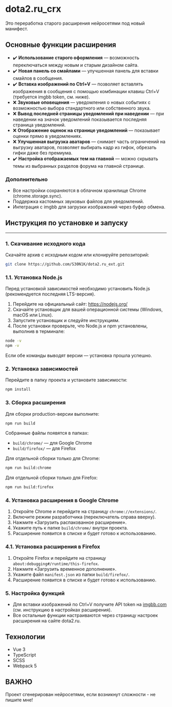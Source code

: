 # dota2.ru_crx

Это переработка старого расширения нейросетями под новый манифест.

## Основные функции расширения

- ✔️ **Использование старого оформления** — возможность переключаться между новым и старым дизайном сайта.
- ✔️ **Новая панель со смайлами** — улучшенная панель для вставки смайлов в сообщения.
- ✔️ **Вставка изображений по Ctrl+V** — позволяет вставлять изображения в сообщения с помощью комбинации клавиш Ctrl+V (требуется imgbb token, см. ниже).
- ❌ **Звуковые оповещения** — уведомления о новых событиях с возможностью выбора стандартного или собственного звука.
- ❌ **Вывод последней страницы уведомлений при наведении** — при наведении на значок уведомлений показывается последняя страница уведомлений.
- ❌ **Отображение оценок на странице уведомлений** — показывает оценки прямо в уведомлениях.
- ❌ **Улучшенная выгрузка аватаров** — снимает часть ограничений на выгрузку аватаров, позволяет выбирать кадр из гифок, обрезать гифки даже без премиума.
- ✔️ **Настройка отображаемых тем на главной** — можно скрывать темы из выбранных разделов форума на главной странице.

### Дополнительно
- Все настройки сохраняются в облачном хранилище Chrome (chrome.storage.sync).
- Поддержка кастомных звуковых файлов для уведомлений.
- Интеграция с imgbb для загрузки изображений через буфер обмена.

## Инструкция по установке и запуску

---

### 1. Скачивание исходного кода

Скачайте архив с исходным кодом или клонируйте репозиторий:
```sh
git clone https://github.com/S30N1K/dota2.ru_ext.git
```

### 1.1. Установка Node.js

Перед установкой зависимостей необходимо установить Node.js (рекомендуется последняя LTS-версия).

1. Перейдите на официальный сайт: https://nodejs.org/
2. Скачайте установщик для вашей операционной системы (Windows, macOS или Linux).
3. Запустите установщик и следуйте инструкциям.
4. После установки проверьте, что Node.js и npm установлены, выполнив в терминале:

```sh
node -v
npm -v
```

Если обе команды выводят версии — установка прошла успешно.

### 2. Установка зависимостей

Перейдите в папку проекта и установите зависимости:
```sh
npm install
```

### 3. Сборка расширения

Для сборки production-версии выполните:
```sh
npm run build
```

Собранные файлы появятся в папках:
- `build/chrome/` — для Google Chrome
- `build/firefox/` — для Firefox

Для отдельной сборки только для Chrome:
```sh
npm run build:chrome
```

Для отдельной сборки только для Firefox:
```sh
npm run build:firefox
```

### 4. Установка расширения в Google Chrome

1. Откройте Chrome и перейдите на страницу `chrome://extensions/`.
2. Включите режим разработчика (переключатель справа вверху).
3. Нажмите «Загрузить распакованное расширение».
4. Укажите путь к папке `build/chrome/` внутри проекта.
5. Расширение появится в списке и будет готово к использованию.

### 4.1. Установка расширения в Firefox

1. Откройте Firefox и перейдите на страницу `about:debugging#/runtime/this-firefox`.
2. Нажмите «Загрузить временное дополнение».
3. Укажите файл `manifest.json` из папки `build/firefox/`.
4. Расширение появится в списке и будет готово к использованию.

### 5. Настройка функций

- Для вставки изображений по Ctrl+V получите API token на [imgbb.com](https://imgbb.com/) (см. инструкцию в настройках расширения).
- Все остальные функции настраиваются через страницу настроек расширения на сайте dota2.ru.

## Технологии
- Vue 3
- TypeScript
- SCSS
- Webpack 5


## ВАЖНО
Проект сгенерирован нейросетями, если возникнут сложности - не пишите мне! 